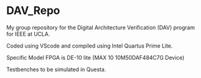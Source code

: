 # DAV_Repo
My group repository for the Digital Architecture Verification (DAV) program for IEEE at UCLA.

Coded using VScode and compiled using Intel Quartus Prime Lite.

Specific Model FPGA is DE-10 lite (MAX 10 10M50DAF484C7G Device)

Testbenches to be simulated in Questa.
